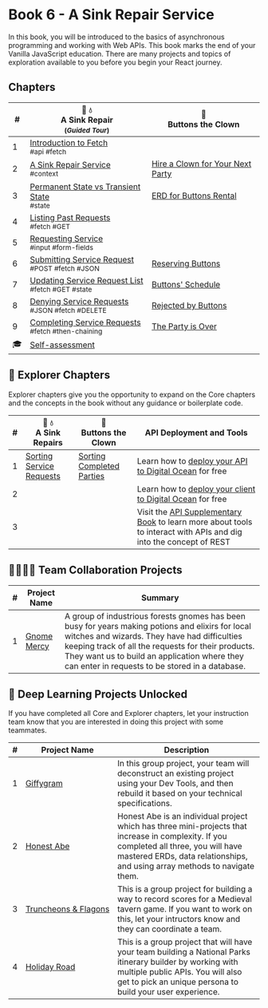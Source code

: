 # Book 6 - A Sink Repair Service

In this book, you will be introduced to the basics of asynchronous programming and working with Web APIs. This book marks the end of your Vanilla JavaScript education. There are many projects and topics of exploration available to you before you begin your React journey.

## Chapters

| # | 🔧 💧 <br/> A Sink Repair <sub> <br/> (_Guided Tour_)</sub> | 🤡 <br/> Buttons the Clown |
|--|--|--|
| 1 | [Introduction to Fetch](./chapters/AS_FETCH_INTRO.md) <br/> <sub style="font-size:0.85rem;">#api #fetch</sub> |  |
| 2 | [A Sink Repair Service](./chapters/AS_INTRO.md) <br/> <sub style="font-size:0.85rem;">#context</sub> | [Hire a Clown for Your Next Party](./chapters/BC_INTRO.md) |
| 3 | [Permanent State vs Transient State](./chapters/AS_STATE_TYPES.md) <br/> <sub style="font-size:0.85rem;">#state</sub>  | [ERD for Buttons Rental](./chapters/BC_ERD.md) |
| 4 | [Listing Past Requests](./chapters/AS_FETCH_GET.md) <br/> <sub style="font-size:0.85rem;">#fetch #GET</sub> |
| 5 | [Requesting Service](./chapters/AS_USER_INPUT.md) <br/> <sub style="font-size:0.85rem;">#input #form-fields</sub> |  |
| 6 | [Submitting Service Request](./chapters/AS_HTTP_POST.md) <br/> <sub style="font-size:0.85rem;">#POST #fetch #JSON</sub> | [Reserving Buttons](./chapters/BC_RESERVATION_POST.md) |
| 7 | [Updating Service Request List](./chapters/AS_HTTP_GET.md) <br/> <sub style="font-size:0.85rem;">#fetch #GET #state</sub> | [Buttons' Schedule](./chapters/BC_SCHEDULE_LIST.md) |
| 8 | [Denying Service Requests](./chapters/AS_HTTP_DELETE.md) <br/> <sub style="font-size:0.85rem;">#JSON #fetch #DELETE</sub> | [Rejected by Buttons](./chapters/BC_DENY_RESERVATION.md) |
| 9 | [Completing Service Requests](./chapters/AS_COMPLETIONS.md)<br/> <sub style="font-size:0.85rem;">#fetch #then-chaining | [The Party is Over](./chapters/BC_PERFORMANCE_COMPLETE.md) |
| 🎓 | [Self-assessment](./chapters/BOOK_5_ASSESSMENT.md) |  |

## 🧭 Explorer Chapters

Explorer chapters give you the opportunity to expand on the Core chapters and the concepts in the book without any guidance or boilerplate code.

| # | 🔧 💧 <br/> A Sink Repairs | 🤡 <br/> Buttons the Clown | API Deployment and Tools |
|--|--|--|--|
| 1 | [Sorting Service Requests](./chapters/AS_SORT_BY_COMPLETE.md) | [Sorting Completed Parties](./chapters/BC_SORT_BY_COMPLETE.md) | Learn how to [deploy your API to Digital Ocean](./chapters/CLOUD_DIGITAL_OCEAN_JSON.md) for free |
| 2 | | | Learn how to [deploy your client to Digital Ocean](./chapters/CLOUD_DIGITAL_OCEAN_STATIC.md) for free |
| 3 | | | Visit the [API Supplementary Book](../supplement-api/README.md) to learn more about tools to interact with APIs and dig into the concept of REST |


## 👩‍👩‍👧‍👦 Team Collaboration Projects

| # | Project Name | Summary |
|--|--|--|
| 1 | [Gnome Mercy](https://codesandbox.io/s/book-6-gnome-mercy-uqyoy?file=/README.md:28-326) | A group of industrious forests gnomes has been busy for years making potions and elixirs for local witches and wizards. They have had difficulties keeping track of all the requests for their products. They want us to build an application where they can enter in requests to be stored in a database. |

## 🔐 Deep Learning Projects Unlocked

If you have completed all Core and Explorer chapters, let your instruction team know that you are interested in doing this project with some teammates.

| # | Project&nbsp;Name | Description |
|--|--|--|
|1|[Giffygram](../projects/tier-4/giffygram/)| In this group project, your team will deconstruct an existing project using your Dev Tools, and then rebuild it based on your technical specifications. |
|2|[Honest&nbsp;Abe](../projects/tier-3/honest-abe/)| Honest Abe is an individual project which has three mini-projects that increase in complexity. If you completed all three, you will have mastered ERDs, data relationships, and using array methods to navigate them. |
|3|[Truncheons&nbsp;&amp;&nbsp;Flagons](../projects/tier-4/truncheons/)| This is a group project for building a way to record scores for a Medieval tavern game. If you want to work on this, let your intructors know and they can coordinate a team. |
|4|[Holiday Road](../projects/tier-4/holidayroad/)| This is a group project that will have your team building a National Parks itinerary builder by working with multiple public APIs. You will also get to pick an unique persona to build your user experience. |
